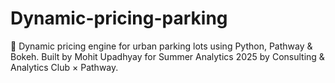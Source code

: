 # Dynamic-pricing-parking
🚗 Dynamic pricing engine for urban parking lots using Python, Pathway &amp; Bokeh. Built by Mohit Upadhyay for Summer Analytics 2025 by Consulting &amp; Analytics Club × Pathway.
